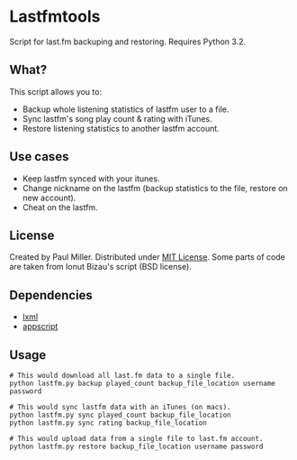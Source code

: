 # Lastfmtools
Script for last.fm backuping and restoring. Requires Python 3.2.

## What?
This script allows you to:

* Backup whole listening statistics of lastfm user to a file.
* Sync lastfm's song play count & rating with iTunes.
* Restore listening statistics to another lastfm account.

## Use cases

* Keep lastfm synced with your itunes.
* Change nickname on the lastfm (backup statistics to the file,
restore on new account).
* Cheat on the lastfm.

## License
Created by Paul Miller. Distributed under [MIT License](http://creativecommons.org/licenses/MIT/).
Some parts of code are taken from Ionut Bizau's script (BSD license).

## Dependencies
* [lxml](http://codespeak.net/lxml/)
* [appscript](http://appscript.sourceforge.net/py-appscript/index.html)

## Usage
    # This would download all last.fm data to a single file.
    python lastfm.py backup played_count backup_file_location username password

    # This would sync lastfm data with an iTunes (on macs).
    python lastfm.py sync played_count backup_file_location
    python lastfm.py sync rating backup_file_location

    # This would upload data from a single file to last.fm account.
    python lastfm.py restore backup_file_location username password
